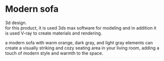 # Modern sofa
3d design.   
for this product, it is used 3ds max software for modeling and in addition it is used V-ray to create materials and rendering.

a modern sofa with warm orange, dark gray, and light gray elements can create a visually striking and cozy seating area in your living room, adding a touch of modern style and warmth to the space.
